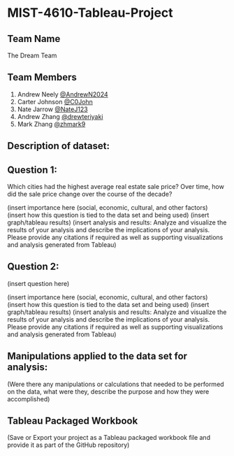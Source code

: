 # MIST-4610-Tableau-Project

## Team Name
The Dream Team

## Team Members
1. Andrew Neely [@AndrewN2024](https://github.com/AndrewN2024)
2. Carter Johnson [@C0John](https://github.com/C0John)
3. Nate Jarrow [@NateJ123](https://github.com/NateJ123/)
4. Andrew Zhang [@drewteriyaki](https://github.com/drewteriyaki)
5. Mark Zhang [@zhmark9](https://github.com/zhmark9)

## Description of dataset:

## Question 1:
Which cities had the highest average real estate sale price? Over time, how did the sale price change over the course of the decade?

(insert importance here (social, economic, cultural, and other factors)
(insert how this question is tied to the data set and being used)
(insert graph/tableau results)
(insert analysis and results: Analyze and visualize the results of your analysis and describe the implications of your analysis.
Please provide any citations if required as well as supporting visualizations and analysis
generated from Tableau)


## Question 2:
(insert question here)

(insert importance here (social, economic, cultural, and other factors)
(insert how this question is tied to the data set and being used)
(insert graph/tableau results)
(insert analysis and results: Analyze and visualize the results of your analysis and describe the implications of your analysis.
Please provide any citations if required as well as supporting visualizations and analysis
generated from Tableau)

## Manipulations applied to the data set for analysis:
(Were there any manipulations or calculations that needed to be performed on the data, what
were they, describe the purpose and how they were accomplished)

## Tableau Packaged Workbook
(Save or Export your project as a Tableau packaged workbook file and provide it as part of the
GitHub repository)
